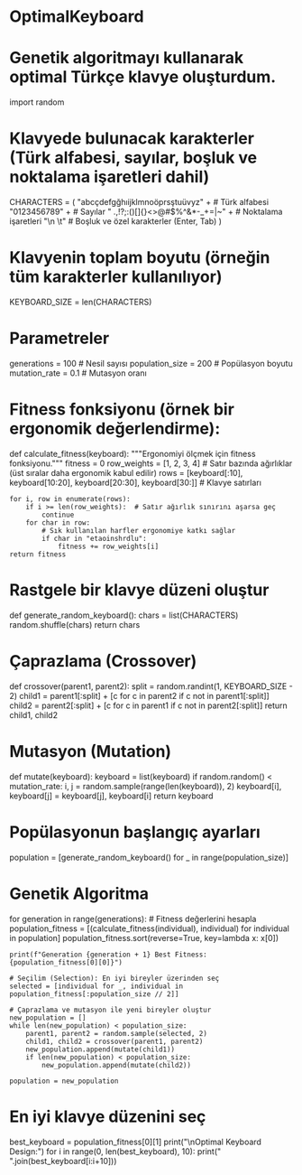 # OptimalKeyboard
# Genetik algoritmayı kullanarak optimal Türkçe klavye oluşturdum. 
import random

# Klavyede bulunacak karakterler (Türk alfabesi, sayılar, boşluk ve noktalama işaretleri dahil)
CHARACTERS = (
    "abcçdefgğhıijklmnoöprsştuüvyz" +  # Türk alfabesi
    "0123456789" +                   # Sayılar
    " .,!?;:()[]{}<>@#$%^&*-_+=|~" +  # Noktalama işaretleri
    "\n \t"                          # Boşluk ve özel karakterler (Enter, Tab)
)

# Klavyenin toplam boyutu (örneğin tüm karakterler kullanılıyor)
KEYBOARD_SIZE = len(CHARACTERS)

# Parametreler
generations = 100  # Nesil sayısı
population_size = 200  # Popülasyon boyutu
mutation_rate = 0.1  # Mutasyon oranı

# Fitness fonksiyonu (örnek bir ergonomik değerlendirme):
def calculate_fitness(keyboard):
    """Ergonomiyi ölçmek için fitness fonksiyonu."""
    fitness = 0
    row_weights = [1, 2, 3, 4]  # Satır bazında ağırlıklar (üst sıralar daha ergonomik kabul edilir)
    rows = [keyboard[:10], keyboard[10:20], keyboard[20:30], keyboard[30:]]  # Klavye satırları

    for i, row in enumerate(rows):
        if i >= len(row_weights):  # Satır ağırlık sınırını aşarsa geç
            continue
        for char in row:
            # Sık kullanılan harfler ergonomiye katkı sağlar
            if char in "etaoinshrdlu":
                fitness += row_weights[i]
    return fitness

# Rastgele bir klavye düzeni oluştur
def generate_random_keyboard():
    chars = list(CHARACTERS)
    random.shuffle(chars)
    return chars

# Çaprazlama (Crossover)
def crossover(parent1, parent2):
    split = random.randint(1, KEYBOARD_SIZE - 2)
    child1 = parent1[:split] + [c for c in parent2 if c not in parent1[:split]]
    child2 = parent2[:split] + [c for c in parent1 if c not in parent2[:split]]
    return child1, child2

# Mutasyon (Mutation)
def mutate(keyboard):
    keyboard = list(keyboard)
    if random.random() < mutation_rate:
        i, j = random.sample(range(len(keyboard)), 2)
        keyboard[i], keyboard[j] = keyboard[j], keyboard[i]
    return keyboard

# Popülasyonun başlangıç ayarları
population = [generate_random_keyboard() for _ in range(population_size)]

# Genetik Algoritma
for generation in range(generations):
    # Fitness değerlerini hesapla
    population_fitness = [(calculate_fitness(individual), individual) for individual in population]
    population_fitness.sort(reverse=True, key=lambda x: x[0])

    print(f"Generation {generation + 1} Best Fitness: {population_fitness[0][0]}")

    # Seçilim (Selection): En iyi bireyler üzerinden seç
    selected = [individual for _, individual in population_fitness[:population_size // 2]]

    # Çaprazlama ve mutasyon ile yeni bireyler oluştur
    new_population = []
    while len(new_population) < population_size:
        parent1, parent2 = random.sample(selected, 2)
        child1, child2 = crossover(parent1, parent2)
        new_population.append(mutate(child1))
        if len(new_population) < population_size:
            new_population.append(mutate(child2))

    population = new_population

# En iyi klavye düzenini seç
best_keyboard = population_fitness[0][1]
print("\nOptimal Keyboard Design:")
for i in range(0, len(best_keyboard), 10):
    print(" ".join(best_keyboard[i:i+10]))

